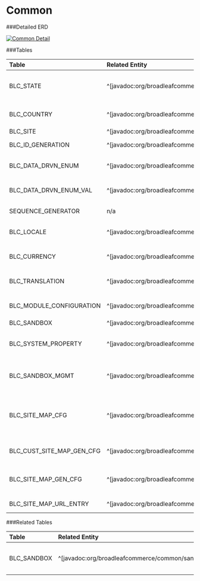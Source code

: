 # Common

###Detailed ERD

[![Common Detail](dataModel/CommonDetailedERD.png)](_img/dataModel/CommonDetailedERD.png)

###Tables

| Table                      | Related Entity | Description                                         |
|:---------------------------|:----------|:----------------------------------------------------|
|BLC\_STATE                   | ^[javadoc:org/broadleafcommerce/profile/core/domain/State]      | Contains state information, e.g. abbreviation, name, and country   |
|BLC\_COUNTRY                 | ^[javadoc:org/broadleafcommerce/profile/core/domain/Country]      | Contains country information, e.g. abbreviation and name          |
|BLC\_SITE                    | ^[javadoc:org/broadleafcommerce/common/site/domain/Site]      | Represents a site  |
|BLC\_ID\_GENERATION           | ^[javadoc:org/broadleafcommerce/profile/core/domain/IdGeneration]      | Holds unique identifier data for various types  |
|BLC\_DATA\_DRVN\_ENUM          | ^[javadoc:org/broadleafcommerce/common/enumeration/domain/DataDrivenEnumeration]      | Holds the name for data-driven enumeration purposes  |
|BLC\_DATA\_DRVN\_ENUM\_VAL      | ^[javadoc:org/broadleafcommerce/common/enumeration/domain/DataDrivenEnumerationValue]      | Holds value items for data-driven enumeration purpose  |
|SEQUENCE\_GENERATOR          | n/a      | Holds information for sequence generation  |
|BLC\_LOCALE                  | ^[javadoc:org/broadleafcommerce/common/locale/domain/Locale]      | Contains locale information, such as code and if it's default  |
|BLC\_CURRENCY                | ^[javadoc:org/broadleafcommerce/common/currency/domain/BroadleafCurrency]      | Contains currency information, such as code and if it's default  |
|BLC\_TRANSLATION             | ^[javadoc:org/broadleafcommerce/common/i18n/domain/Translation]      | Contains currency information, such as code and if it's default  |
|BLC\_MODULE\_CONFIGURATION    | ^[javadoc:org/broadleafcommerce/common/config/domain/ModuleConfiguration]      | Contains currency information, such as code and if it's default  |
|BLC\_SANDBOX    | ^[javadoc:org/broadleafcommerce/common/sandbox/domain/SandBox]      | Represents a Sandbox  |
|BLC\_SYSTEM\_PROPERTY    | ^[javadoc:org/broadleafcommerce/common/config/domain/SystemProperty]      | Represents a System Property (name/value pair) stored in the database  |
|BLC\_SANDBOX\_MGMT    | ^[javadoc:org/broadleafcommerce/common/sandbox/domain/SandBoxManagement]      | required mostly as a workaround for an issue in Hibernate, see javadocs for more details  |
|BLC\_SITE\_MAP\_CFG    | ^[javadoc:org/broadleafcommerce/common/sitemap/domain/SiteMapConfiguration]      | drives the building of the SiteMap. It contains general properties that drive the creation of the SiteMap such as directory paths, etc.  |
|BLC\_CUST\_SITE\_MAP\_GEN\_CFG    | ^[javadoc:org/broadleafcommerce/common/sitemap/domain/CustomUrlSiteMapGeneratorConfiguration]      | CustomSiteMapGenerator is controlled by this configuration  |
|BLC\_SITE\_MAP\_GEN\_CFG    | ^[javadoc:org/broadleafcommerce/common/sitemap/domain/SiteMapGeneratorConfiguration]      | URL tag generation controlled by this configuration. See javadocs for more details.  |
|BLC\_SITE\_MAP\_URL\_ENTRY   | ^[javadoc:org/broadleafcommerce/common/sitemap/domain/SiteMapUrlEntry]      | Represents a SiteMap URL Entry.  |

###Related Tables

| Table                | Related Entity    | Description                                                    |
|:---------------------|:--------------|:---------------------------------------------------------------|
|BLC\_SANDBOX           | ^[javadoc:org/broadleafcommerce/common/sandbox/domain/SandBox]          | Contains sandbox instance data  |
